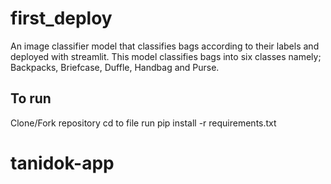 # first_deploy
An image classifier model that classifies bags according to their labels and deployed with streamlit. This model classifies bags into six classes namely; Backpacks, 
Briefcase, Duffle, Handbag and Purse.


## To run
Clone/Fork repository
cd to file 
run pip install -r requirements.txt
# tanidok-app
